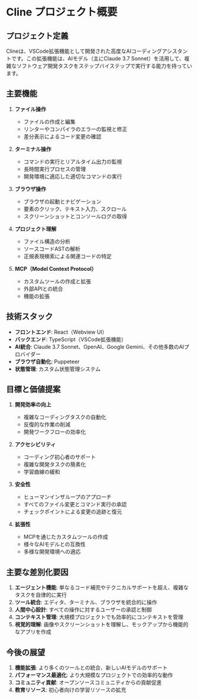 # Cline プロジェクト概要

## プロジェクト定義

Clineは、VSCode拡張機能として開発された高度なAIコーディングアシスタントです。この拡張機能は、AIモデル（主にClaude 3.7 Sonnet）を活用して、複雑なソフトウェア開発タスクをステップバイステップで実行する能力を持っています。

## 主要機能

1. **ファイル操作**
   - ファイルの作成と編集
   - リンターやコンパイラのエラーの監視と修正
   - 差分表示によるコード変更の確認

2. **ターミナル操作**
   - コマンドの実行とリアルタイム出力の監視
   - 長時間実行プロセスの管理
   - 開発環境に適応した適切なコマンドの実行

3. **ブラウザ操作**
   - ブラウザの起動とナビゲーション
   - 要素のクリック、テキスト入力、スクロール
   - スクリーンショットとコンソールログの取得

4. **プロジェクト理解**
   - ファイル構造の分析
   - ソースコードASTの解析
   - 正規表現検索による関連コードの特定

5. **MCP（Model Context Protocol）**
   - カスタムツールの作成と拡張
   - 外部APIとの統合
   - 機能の拡張

## 技術スタック

- **フロントエンド**: React（Webview UI）
- **バックエンド**: TypeScript（VSCode拡張機能）
- **AI統合**: Claude 3.7 Sonnet、OpenAI、Google Gemini、その他多数のAIプロバイダー
- **ブラウザ自動化**: Puppeteer
- **状態管理**: カスタム状態管理システム

## 目標と価値提案

1. **開発効率の向上**
   - 複雑なコーディングタスクの自動化
   - 反復的な作業の削減
   - 開発ワークフローの効率化

2. **アクセシビリティ**
   - コーディング初心者のサポート
   - 複雑な開発タスクの簡素化
   - 学習曲線の緩和

3. **安全性**
   - ヒューマンインザループのアプローチ
   - すべてのファイル変更とコマンド実行の承認
   - チェックポイントによる変更の追跡と復元

4. **拡張性**
   - MCPを通じたカスタムツールの作成
   - 様々なAIモデルとの互換性
   - 多様な開発環境への適応

## 主要な差別化要因

1. **エージェント機能**: 単なるコード補完やテクニカルサポートを超え、複雑なタスクを自律的に実行
2. **ツール統合**: エディタ、ターミナル、ブラウザを統合的に操作
3. **人間中心設計**: すべての操作に対するユーザーの承認と制御
4. **コンテキスト管理**: 大規模プロジェクトでも効率的にコンテキストを管理
5. **視覚的理解**: 画像やスクリーンショットを理解し、モックアップから機能的なアプリを作成

## 今後の展望

1. **機能拡張**: より多くのツールとの統合、新しいAIモデルのサポート
2. **パフォーマンス最適化**: より大規模なプロジェクトでの効率的な動作
3. **コミュニティ貢献**: オープンソースコミュニティからの貢献促進
4. **教育リソース**: 初心者向けの学習リソースの拡充
